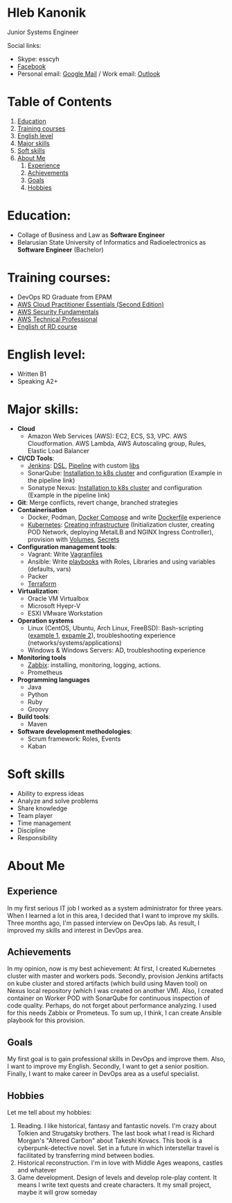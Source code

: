 Hleb Kanonik
=
Junior Systems Engineer

Social links:
- Skype: esscyh
- [Facebook](https://facebook.com/HlebKanonik)
- Personal email: [Google Mail](mailto:esscyh@gmail.com) / Work email: [Outlook](mailto:hleb_kanonik@epam.com)

Table of Contents
=
1. [Education](https://github.com/Cyberglamdring/4employers#education)
2. [Training courses](https://github.com/Cyberglamdring/4employers#training-courses)
3. [English level](https://github.com/Cyberglamdring/4employers#english-level)
4. [Major skills](https://github.com/Cyberglamdring/4employers#major-skills)
5. [Soft skills](https://github.com/Cyberglamdring/4employers#soft-skills)
6. [About Me](https://github.com/Cyberglamdring/4employers#about-me)
    1) [Experience](https://github.com/Cyberglamdring/4employers#experience)
    2) [Achievements](https://github.com/Cyberglamdring/4employers#achievements)
    3) [Goals](https://github.com/Cyberglamdring/4employers#goals)
    4) [Hobbies](https://github.com/Cyberglamdring/4employers#hobbies)
    
Education:
=
- Collage of Business and Law as **Software Engineer**
- Belarusian State University of Informatics and Radioelectronics as **Software Engineer** (Bachelor) 


Training courses:
=
- DevOps RD Graduate from EPAM
- [AWS Cloud Practitioner Essentials (Second Edition)](https://www.dropbox.com/s/dkbhwx9ervuqdbt/AWS%20Cloud%20Practitioner%20Essentials%20%28Second%20Edition%29.pdf?dl=0)
- [AWS Security Fundamentals](https://www.dropbox.com/s/rou6kylw3k8iu14/AWS%20Security%20Fundamentals.pdf?dl=0)
- [AWS Technical Professional](https://www.dropbox.com/s/svqplanotakymrd/AWS%20Training%20%26%20Certification%20-%20Certicate%20of%20Completion-assessment.pdf?dl=0)
- [English of RD course](https://www.dropbox.com/s/olytr0mkzqsrlen/English%20of%20RD.pdf?dl=0)

English level:
=
- Written B1
- Speaking A2+

Major skills:
=
- **Cloud**
    - Amazon Web Services (AWS): EC2, ECS, S3, VPC. AWS Cloudformation. AWS Lambda, AWS Autoscaling group, Rules, Elastic Load Balancer
- **CI/CD Tools**:
    - [Jenkins](https://github.com/Cyberglamdring/4employers/tree/master/Jenkins): [DSL](https://github.com/Cyberglamdring/4employers/blob/master/Jenkins/DSL/jobs.groovy), [Pipeline](https://github.com/Cyberglamdring/4employers/blob/master/Jenkins/Pipeline/Jenkinsfile) with custom [libs](https://github.com/Cyberglamdring/4employers/blob/master/Jenkins/Pipeline/var/pushStage.groovy)
    - SonarQube: [Installation to k8s cluster](https://github.com/Cyberglamdring/4employers/tree/master/Kubernetes/SonarQube) and configuration (Example in the pipeline link)
    - Sonatype Nexus: [Installation to k8s cluster](https://github.com/Cyberglamdring/4employers/tree/master/Kubernetes/Sonatype%20Nexus) and configuration (Example in the pipeline link)
- **Git**: Merge conflicts, revert change, branched strategies
- **Containerisation**
    - Docker, Podman, [Docker Compose](https://github.com/Cyberglamdring/docker/tree/master/Day3/docker-compose) and write [Dockerfile](https://github.com/Cyberglamdring/docker/tree/master/Day2/Dockerfiles) experience 
    - [Kubernetes](https://github.com/Cyberglamdring/4employers/tree/master/Kubernetes): [Creating infrastructure](https://github.com/Cyberglamdring/4employers/blob/master/Kubernetes/k8s-create-cluster.sh) (Initialization cluster, creating POD Network, deploying MetalLB and NGINX Ingress Controller), provision with [Volumes](https://github.com/Cyberglamdring/4employers/tree/master/Kubernetes/Volumes), [Secrets](https://github.com/Cyberglamdring/4employers/tree/master/Kubernetes/Secrets)
- **Configuration management tools**: 
    - Vagrant: Write [Vagranfiles](https://github.com/Cyberglamdring/zabbix/blob/master/day02/Vagrantfile)
    - Ansible: Write [playbooks](https://github.com/Cyberglamdring/ansible/tree/master/Day04) with Roles, Libraries and using variables (defaults, vars)
    - Packer
    - [Terraform](https://github.com/Cyberglamdring/4employers/tree/master/Configuration%20management%20tools/Terraform)
- **Virtualization**:
    - Oracle VM Virtualbox
    - Microsoft Hyepr-V
    - ESXI VMware Workstation
- **Operation systems**
    - Linux (CentOS, Ubuntu, Arch Linux, FreeBSD): Bash-scripting ([example 1](https://github.com/Cyberglamdring/zabbix/tree/master/day02/scripts), [expamle 2](https://github.com/Cyberglamdring/helpRepo/blob/master/k8s/scripts/k8s-master-install.sh)), troubleshooting experience (networks/systems/applications)
    - Windows & Windows Servers: AD, troubleshooting experience
- **Monitoring tools**
    - [Zabbix](https://github.com/Cyberglamdring/zabbix): installing, monitoring, logging, actions.
    - Prometheus
- **Programming languages**
    - Java
    - Python
    - Ruby
    - Groovy
- **Build tools**:
    - Maven
- **Software development methodologies**:
    - Scrum framework: Roles, Events 
    - Kaban

Soft skills
=
- Ability to express ideas
- Analyze and solve problems
- Share knowledge
- Team player
- Time management
- Discipline
- Responsibility

About Me
=
Experience
-
In my first serious IT job I worked as a system administrator for three years. When I learned a lot in this area, I decided that I want to improve my skills. Three months ago, I'm passed interview on DevOps lab. As result, I improved my skills and interest in DevOps area.

Achievements
-
In my opinion, now is my best achievement: At first, I created Kubernetes cluster with master and workers pods. Secondly, provision Jenkins artifacts on kube cluster and stored artifacts (which build using Maven tool) on Nexus local repository (which I was created on another VM). Also, I created container on Worker POD with SonarQube for continuous inspection of code quality. Perhaps, do not forget about performance analyzing. I used for this needs Zabbix or Prometeus. To sum up, I think, I can create Ansible playbook for this provision.

Goals
-
My first goal is to gain professional skills in DevOps and improve them. Also, I want to improve my English. Secondly, I want to get a senior position. Finally, I want to make career in DevOps area as a useful specialist.

Hobbies
-
Let me tell about my hobbies:
1.	Reading. I like historical, fantasy and fantastic novels. I'm crazy about Tolkien and Strugatsky brothers. The last book what I read is Richard Morgan's "Altered Carbon" about Takeshi Kovacs. This book is a cyberpunk-detective novel. Set in a future in which interstellar travel is facilitated by transferring mind between bodies.
2.	Historical reconstruction. I'm in love with Middle Ages weapons, castles and whatever
3.	Game development. Design of levels and develop role-play content. It means I write text quests and create characters. It my small project, maybe it will grow someday

